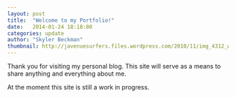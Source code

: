 ```yaml
---
layout: post
title:  "Welcome to my Portfolio!"
date:   2014-01-24 18:18:00
categories: update
author: "Skyler Beckman"
thumbnail: http://javenuesurfers.files.wordpress.com/2010/11/img_4312_was_640w.jpg
---
```


Thank you for visiting my personal blog. This site will serve as a means to share anything and everything about me.

At the moment this site is still a work in progress. 

